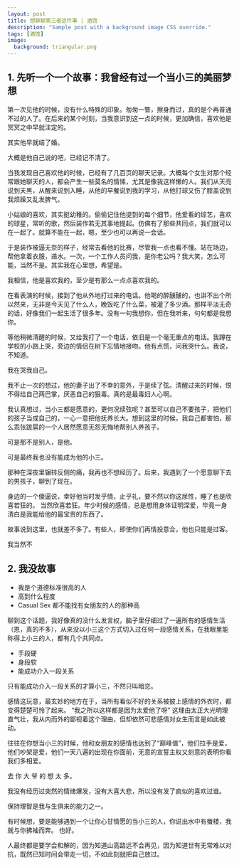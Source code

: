 ```yaml
---
layout: post
title: 想聊聊第三者这件事 | 酒馆
description: "Sample post with a background image CSS override."
tags: [酒馆]
image: 
  background: triangular.png
---
```

## 1. 先听一个一个故事：我曾经有过一个当小三的美丽梦想

第一次见他的时候，没有什么特殊的印象。匆匆一瞥，擦身而过，真的是个再普通不过的人了。在后来的某个时刻，当我意识到这一点的时候，更加确信，喜欢他是冥冥之中早就注定的。

其实他早就结了婚。

大概是他自己说的吧，已经记不清了。

当我发现自己喜欢他的时候，已经有了几百页的聊天记录。大概每个女生对那个经常跟她聊天的人，都会产生一些莫名的情愫，尤其是像我这样懒的人。我们从天亮说到天黑，从醒来说到入睡，从他的早餐说到我的学习，从他打球又伤了膝盖说到我烦躁又乱发脾气。

小姑娘的喜欢，其实挺幼稚的。偷偷记住他提到的每个细节，他爱看的综艺，喜欢的球星，常听的歌，然后装作若无其事地提起。仿佛有了那些共同点，我们就可以在一起了。就算不能在一起，嗯，至少也可以再说一会话。

于是装作被逼无奈的样子，经常去看他的比赛，尽管我一点也看不懂。站在场边，帮他拿着衣服，递水。一次，一个工作人员问我，是你老公吗？我大笑，怎么可能，当然不是。其实我在心里想，希望是。

我相信，他是喜欢我的，至少是有那么一点点喜欢我的。

在看表演的时候，接到了他从外地打过来的电话。他喝的醉醺醺的，也讲不出个所以然来，无非是今天见了什么人，晚饭吃了什么菜，被灌了多少酒。那样平淡无奇的话，好像我们一起生活了很多年。没有一句我想你，但在我听来，句句都是我想你。

等他稍微清醒的时候，又给我打了一个电话，依旧是一个毫无重点的电话。我蹲在学校的小路上哭，旁边的情侣在树下忘情地接吻。他有点慌，问我哭什么。我说，不知道。

我在哭我自己。

我不止一次的想过，他的妻子出了不幸的意外，于是续了弦。清醒过来的时候，恨不得给自己两巴掌，厌恶自己的狠毒。真的是最毒妇人心啊。

我认真想过，当小三都是愿意的，更何况续弦呢？甚至可以自己不要孩子，把他们的孩子当成自己的，一心一意把他抚养长大。想到这里的时候，我自己都害怕，那么乖张跋扈的一个人居然愿意无怨无悔地帮别人养孩子。

可是那不是别人，是他。

可是最终我也没有能成为他的小三。

那种在深夜里辗转反侧的痛，我再也不想经历了。后来，我遇到了一个愿意聊下去的男孩子，聊到了现在。

身边的一个傻逼说，幸好他当时发乎情，止乎礼，要不然以你这尿性，睡了也是欣喜若狂的。
当然欣喜若狂。年少时候的感情，总是想用身体证明深爱，毕竟一身清白是我能给他的最宝贵的东西了。

故事说到这里，也就差不多了。有些人，即使你们再情投意合，他也只能是过客。

我当然不

## 2. 我没故事

- 我是个道德标准很高的人
- 高到什么程度
- Casual Sex 都不能找有女朋友的人的那种高
 
聊到这个话题，我好像真的没什么发言权，脑子里仔细过了一遍所有的感情生活（恩，真的不多），从来没以小三这个方式切入过任何一段感情关系，在我眼里能称得上小三的人，都有几个共同点。

- 手段硬
- 身段软
- 能成功介入一段关系
 
只有能成功介入一段关系的才算小三，不然只叫暗恋。
 
感情这玩意，最玄妙的地方在于，当所有看似不好的关系被披上感情的外衣时，都变得楚楚可怜了起来。
“我之所以这样都是因为太爱他了呀”
这理由太正大光明理直气壮，我从内而外的鄙视着这个理由，但却依然可悲感情对女生而言是如此被动。
 
往往在你想当小三的时候，他和女朋友的感情也达到了“巅峰值”，他们拉手是爱，他们吵架是爱，他们一天八遍的出现在你面前，无意的宣誓主权又刻意的表明你看我们多相爱。

去 你 大 爷 的 想 太 多。

我没有经历过突然的情绪爆发，没有大喜大悲，所以没有发了疯似的喜欢过谁。

保持理智是我与生俱来的能力之一。

有时候想，要是能够遇到一个让你心甘情愿的当小三的人，你说出水中有蜃楼，我就与你拂袖而奔。
也好。

人最终都是要学会和解的，因为知道山高路远不会再见，因为知道世有无常难以对抗，既然已知时间会带走一切，不如此刻就把自己放过。
